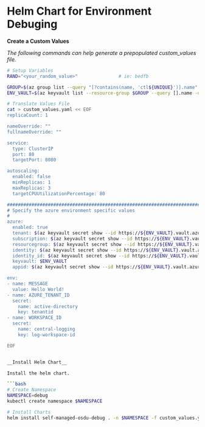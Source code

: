 # Helm Chart for Environment Debuging

__Create a Custom Values__

_The following commands can help generate a prepopulated custom_values file._
```bash
# Setup Variables
RAND="<your_random_value>"               # ie: bedfb

GROUP=$(az group list --query "[?contains(name, 'ctl${UNIQUE}')].name" -otsv)
ENV_VAULT=$(az keyvault list --resource-group $GROUP --query [].name -otsv)

# Translate Values File
cat > custom_values.yaml << EOF
replicaCount: 1

nameOverride: ""
fullnameOverride: ""

service:
  type: ClusterIP
  port: 80
  targetPort: 8080

autoscaling:
  enabled: false
  minReplicas: 1
  maxReplicas: 3
  targetCPUUtilizationPercentage: 80

################################################################################
# Specify the azure environment specific values
#
azure:
  enabled: true
  tenant: $(az keyvault secret show --id https://${ENV_VAULT}.vault.azure.net/secrets/tenant-id --query value -otsv)
  subscription: $(az keyvault secret show --id https://${ENV_VAULT}.vault.azure.net/secrets/subscription-id --query value -otsv)
  resourcegroup: $(az keyvault secret show --id https://${ENV_VAULT}.vault.azure.net/secrets/base-name-cr --query value -otsv)-rg
  identity: $(az keyvault secret show --id https://${ENV_VAULT}.vault.azure.net/secrets/base-name-cr --query value -otsv)-osdu-identity
  identity_id: $(az keyvault secret show --id https://${ENV_VAULT}.vault.azure.net/secrets/osdu-identity-id --query value -otsv)
  keyvault: $ENV_VAULT
  appid: $(az keyvault secret show --id https://${ENV_VAULT}.vault.azure.net/secrets/aad-client-id --query value -otsv)

env:
- name: MESSAGE
  value: Hello World!
- name: AZURE_TENANT_ID
  secret:
    name: active-directory
    key: tenantid
- name: WORKSPACE_ID
  secret:
    name: central-logging
    key: log-workspace-id

EOF


__Install Helm Chart__

Install the helm chart.

```bash
# Create Namespace
NAMESPACE=debug
kubectl create namespace $NAMESPACE

# Install Charts
helm install self-managed-osdu-debug . -n $NAMESPACE -f custom_values.yaml
```
